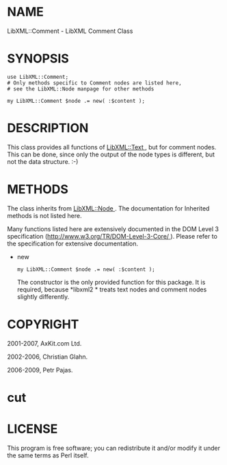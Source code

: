 NAME
====

LibXML::Comment - LibXML Comment Class

SYNOPSIS
========

    use LibXML::Comment;
    # Only methods specific to Comment nodes are listed here,
    # see the LibXML::Node manpage for other methods

    my LibXML::Comment $node .= new( :$content );

DESCRIPTION
===========

This class provides all functions of [LibXML::Text ](LibXML::Text ), but for comment nodes. This can be done, since only the output of the node types is different, but not the data structure. :-)

METHODS
=======

The class inherits from [LibXML::Node ](LibXML::Node ). The documentation for Inherited methods is not listed here.

Many functions listed here are extensively documented in the DOM Level 3 specification ([http://www.w3.org/TR/DOM-Level-3-Core/ ](http://www.w3.org/TR/DOM-Level-3-Core/ )). Please refer to the specification for extensive documentation.

  * new

        my LibXML::Comment $node .= new( :$content );

    The constructor is the only provided function for this package. It is required, because *libxml2 * treats text nodes and comment nodes slightly differently.

COPYRIGHT
=========

2001-2007, AxKit.com Ltd.

2002-2006, Christian Glahn.

2006-2009, Petr Pajas.

cut
===



LICENSE
=======

This program is free software; you can redistribute it and/or modify it under the same terms as Perl itself.


